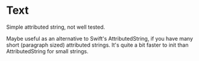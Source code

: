 # Text

Simple attributed string, not well tested.

Maybe useful as an alternative to Swift's AttributedString, if you have many short (paragraph sized) attributed strings. It's quite a bit faster to init than AttributedString for small strings.